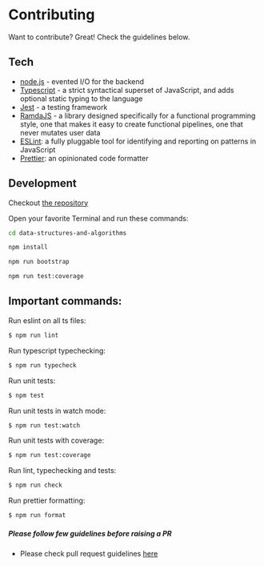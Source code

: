 # Contributing

Want to contribute? Great! Check the guidelines below.

## Tech

- [node.js](http://nodejs.org) - evented I/O for the backend
- [Typescript](https://www.typescriptlang.org/) - a strict syntactical superset of JavaScript, and adds optional static typing to the language
- [Jest](https://jestjs.io/) - a testing framework
- [RamdaJS](https://ramdajs.com/) - a library designed specifically for a functional programming style, one that makes it easy to create functional pipelines, one that never mutates user data
- [ESLint](https://eslint.org/): a fully pluggable tool for identifying and reporting on patterns in JavaScript
- [Prettier](https://prettier.io/): an opinionated code formatter

## Development

Checkout [the repository](https://github.com/pgmanutd/data-structures-and-algorithms.git)

Open your favorite Terminal and run these commands:

```bash
cd data-structures-and-algorithms

npm install

npm run bootstrap

npm run test:coverage
```

## Important commands:

Run eslint on all ts files:

```bash
$ npm run lint
```

Run typescript typechecking:

```bash
$ npm run typecheck
```

Run unit tests:

```bash
$ npm test
```

Run unit tests in watch mode:

```bash
$ npm run test:watch
```

Run unit tests with coverage:

```bash
$ npm run test:coverage
```

Run lint, typechecking and tests:

```bash
$ npm run check
```

Run prettier formatting:

```bash
$ npm run format
```

##### Please follow few guidelines before raising a PR

- Please check pull request guidelines [here](./PULL_REQUEST_TEMPLATE.md)
